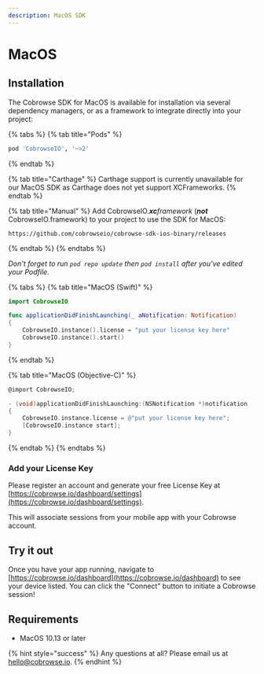 ```yaml
---
description: MacOS SDK
---
```


# MacOS

## Installation

The Cobrowse SDK for MacOS is available for installation via several dependency managers, or as a framework to integrate directly into your project:

{% tabs %}
{% tab title="Pods" %}
```ruby
pod 'CobrowseIO', '~>2'
```
{% endtab %}

{% tab title="Carthage" %}
Carthage support is currently unavailable for our MacOS SDK as Carthage does not yet support XCFrameworks.
{% endtab %}

{% tab title="Manual" %}
Add CobrowseIO._**xc**framework_  (_**not**_ CobrowseIO.framework) to your project to use the SDK for MacOS:

```
https://github.com/cobrowseio/cobrowse-sdk-ios-binary/releases
```
{% endtab %}
{% endtabs %}

_Don't forget to run `pod repo update` then `pod install` after you've edited your Podfile._

{% tabs %}
{% tab title="MacOS (Swift)" %}
```swift
import CobrowseIO

func applicationDidFinishLaunching(_ aNotification: Notification)
{
    CobrowseIO.instance().license = "put your license key here"
    CobrowseIO.instance().start()
}
```
{% endtab %}

{% tab title="MacOS (Objective-C)" %}
```objectivec
@import CobrowseIO;

- (void)applicationDidFinishLaunching:(NSNotification *)notification
{
    CobrowseIO.instance.license = @"put your license key here";
    [CobrowseIO.instance start];
}
```
{% endtab %}
{% endtabs %}

### Add your License Key

Please register an account and generate your free License Key at [https://cobrowse.io/dashboard/settings](https://cobrowse.io/dashboard/settings).

This will associate sessions from your mobile app with your Cobrowse account.

## Try it out

Once you have your app running, navigate to [https://cobrowse.io/dashboard](https://cobrowse.io/dashboard) to see your device listed. You can click the "Connect" button to initiate a Cobrowse session!

## Requirements

* MacOS 10.13 or later

{% hint style="success" %}
Any questions at all? Please email us at [hello@cobrowse.io](mailto:hello@cobrowse.io).
{% endhint %}
